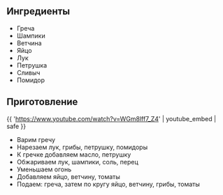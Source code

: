 ## Ингредиенты

- Греча
- Шампики
- Ветчина
- Яйцо
- Лук
- Петрушка
- Сливыч
- Помидор

## Приготовление

{{ 'https://www.youtube.com/watch?v=WGm8lff7_Z4' | youtube_embed | safe }}

- Варим гречу
- Нарезаем лук, грибы, петрушку, помидоры
- К гречке добавляем масло, петрушку
- Обжариваем лук, шампики, соль, перец
- Уменьшаем огонь
- Добавляем яйцо, ветчину, томаты
- Подаем: греча, затем по кругу яйцо, ветчину, грибы, томаты